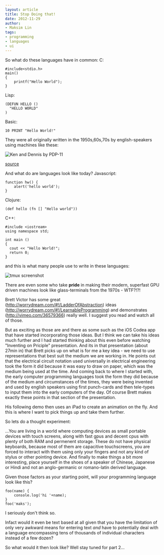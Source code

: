 ```yaml
---
layout: article
title: Stop Doing that!
date: 2012-11-29
author: 
- Maksim Lin
tags:
- programming
- languages
- ui
---
```


So what do these languages have in common:
C:

    #include<stdio.h>
    main()
    {
        printf("Hello World");
    }

Lisp:

    (DEFUN HELLO ()
      "HELLO WORLD"
    ) 


Basic:

    10 PRINT "Hello World!"


They were all originally written in the 1950s,60s,70s by english-speakers 
using machines like these: 

![Ken and Dennis by PDP-11](http://cm.bell-labs.com/cm/cs/who/dmr/kd14.jpg)

[source](http://cm.bell-labs.com/cm/cs/who/dmr/picture.html)

And what do are languages look like today?
Javascript:

    function hw() {
        alert('hello world');
    }

Clojure:
    
    (def hello (fn [] "Hello world"))
    
C++:

    #include <iostream>
    using namespace std;

    int main ()
    {
      cout << "Hello World!";
      return 0;
    }

and this is what many people use to write in these languages:

![tmux screenshot](http://tmux.sourceforge.net/tmux3.png)

There are even some who take **pride** in making their modern, superfast GPU driven machines look like
glass-terminals from the 1970s - WTF?!?!

Brett Victor has some great (http://worrydream.com/#!/LadderOfAbstraction) 
ideas (http://worrydream.com/#!/LearnableProgramming) and demonstrates (http://vimeo.com/36579366)
really well. I suggest you read and watch all of those.

But as exciting as those are and there as some such as the iOS Codea app that have started incorporating
those ideas.
But I think we can take his ideas much further and I had started thinking about this even before watching 
"Inventing on Priciple" presentation. And its in that presentation (about 27min in) that Brett picks up on
what is for me a key idea - we need to use representations that best suit the medium we are working in.
He points out that the electrical circuit notation used universally in electrical engineering took the
form it did because it was easy to draw on paper, which was the medium being used at the time.
And coming back to where I started with, the early computer programming languages took the form they
did because of the medium and circumstances of the times, they were being invented and used by english
speakers using first punch-cards and then tele-types to input them into the early computers of the day.
Of course Brett makes exactly these points in that section of the presentation.

His following demo then uses an iPad to create an animation on the fly. And this is where I want to pick
things up and take them further. 

So lets do a thought experiment:

...You are living in a world where computing devices as small portable devices with touch screens, along
with fast gpus and decent cpus with plenty of both RAM and permenent storage.
These do not have physical keyboards, because most of them are capacitive touchscreens, you are forced
to interact with them using only your fingers and not any kind of stylus or other pointing device.
And finally to make things a bit more interesting, place yourself in the shoes of a speaker of Chinese,
Japanese or Hindi and not an anglo-germanic or romano-latin derived language.

Given those factors as your starting point, will your programming language look like this?

    foo(name) { 
        console.log('hi '+name); 
    }
    foo('maks');

I seriously don't think so.

Infact would it even be text based at all given that you have the limitation of only very awkward means for
entering text *and* have to potentially deal with a language encompassing tens of thousands of individual
characters instead of a few dozen?

So what would it then look like? Well stay tuned for part 2...



